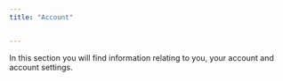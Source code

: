 ```yaml
---
title: "Account"


---
```


In this section you will find information relating to you, your account and account settings.